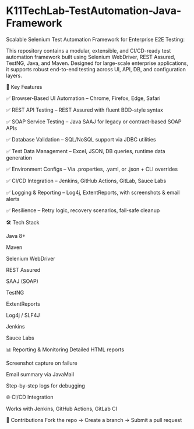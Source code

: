 # K11TechLab-TestAutomation-Java-Framework

Scalable Selenium Test Automation Framework for Enterprise E2E Testing:


This repository contains a modular, extensible, and CI/CD-ready test automation framework built using Selenium WebDriver, REST Assured, TestNG, Java, and Maven. Designed for large-scale enterprise applications, it supports robust end-to-end testing across UI, API, DB, and configuration layers.

📌 Key Features

✅ Browser-Based UI Automation – Chrome, Firefox, Edge, Safari

✅ REST API Testing – REST Assured with fluent BDD-style syntax

✅ SOAP Service Testing – Java SAAJ for legacy or contract-based SOAP APIs

✅ Database Validation – SQL/NoSQL support via JDBC utilities

✅ Test Data Management – Excel, JSON, DB queries, runtime data generation

✅ Environment Configs – Via .properties, .yaml, or .json + CLI overrides

✅ CI/CD Integration – Jenkins, GitHub Actions, GitLab, Sauce Labs

✅ Logging & Reporting – Log4j, ExtentReports, with screenshots & email alerts

✅ Resilience – Retry logic, recovery scenarios, fail-safe cleanup


🛠 Tech Stack

Java 8+

Maven

Selenium WebDriver

REST Assured

SAAJ (SOAP)

TestNG

ExtentReports

Log4j / SLF4J

Jenkins

Sauce Labs

📊 Reporting & Monitoring
Detailed HTML reports

Screenshot capture on failure

Email summary via JavaMail

Step-by-step logs for debugging

🌐 CI/CD Integration

Works with Jenkins, GitHub Actions, GitLab CI

🤝 Contributions
Fork the repo → Create a branch → Submit a pull request





